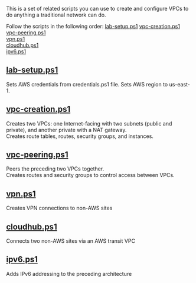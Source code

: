 This is a set of related scripts you can use to create and configure VPCs to do anything a traditional network can do.

Follow the scripts in the following order:
[lab-setup.ps1](lab-setup.ps1)
[vpc-creation.ps1](vpc-creation.ps1)  
[vpc-peering.ps1](vpc-peering.ps1)  
[vpn.ps1](vpn.ps1)  
[cloudhub.ps1](cloudhub.ps1)  
[ipv6.ps1](ipv6.ps1)  

## [lab-setup.ps1](lab-setup.ps1)

Sets AWS credentials from credentials.ps1 file.
Sets AWS region to us-east-1.

## [vpc-creation.ps1](vpc-creation.ps1)

Creates two VPCs: one Internet-facing with two subnets (public and private), and another private with a NAT gateway.  
Creates route tables, routes, security groups, and instances.  

## [vpc-peering.ps1](vpc-peering.ps1)

Peers the preceding two VPCs together.  
Creates routes and security groups to control access between VPCs.  

## [vpn.ps1](vpn.ps1)

Creates VPN connections to non-AWS sites

## [cloudhub.ps1](cloudhub.ps1)

Connects two non-AWS sites via an AWS transit VPC

## [ipv6.ps1](ipv6.ps1)

Adds IPv6 addressing to the preceding architecture
